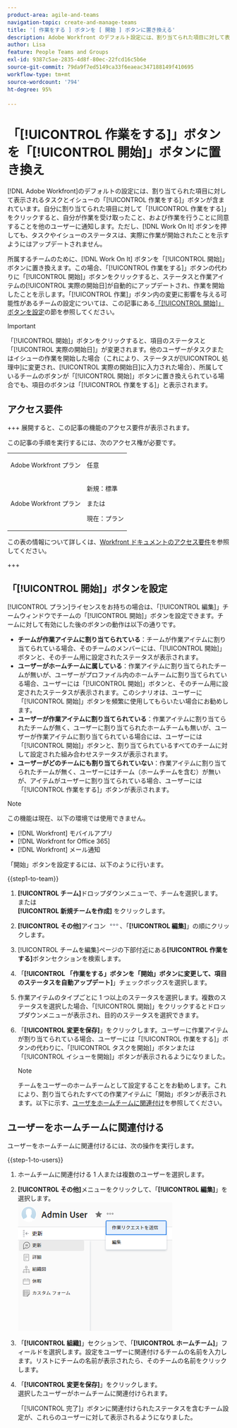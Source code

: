 ```yaml
---
product-area: agile-and-teams
navigation-topic: create-and-manage-teams
title: '[ 作業をする ] ボタンを [ 開始 ] ボタンに置き換える'
description: Adobe Workfront のデフォルト設定には、割り当てられた項目に対して表示されるタスクとイシューの「作業をする」ボタンが含まれています。
author: Lisa
feature: People Teams and Groups
exl-id: 9387c5ae-2835-4d8f-80ec-22fcd16c5b6e
source-git-commit: 79da9f7ed5149ca33f6eaeac347188149f410695
workflow-type: tm+mt
source-wordcount: '794'
ht-degree: 95%

---
```


# 「[!UICONTROL 作業をする]」ボタンを「[!UICONTROL 開始]」ボタンに置き換え

[!DNL Adobe Workfront]のデフォルトの設定には、割り当てられた項目に対して表示されるタスクとイシューの「[!UICONTROL 作業をする]」ボタンが含まれています。自分に割り当てられた項目に対して「[!UICONTROL 作業をする]」をクリックすると、自分が作業を受け取ったこと、および作業を行うことに同意することを他のユーザーに通知します。ただし、[!DNL Work On It] ボタンを押しても、タスクやイシューのステータスは、実際に作業が開始されたことを示すようにはアップデートされません。

所属するチームのために、[!DNL Work On It] ボタンを「[!UICONTROL 開始]」ボタンに置き換えます。この場合、「[!UICONTROL 作業をする]」ボタンの代わりに「[!UICONTROL 開始]」ボタンをクリックすると、ステータスと作業アイテムの[!UICONTROL 実際の開始日]が自動的にアップデートされ、作業を開始したことを示します。「[!UICONTROL 作業]」ボタン内の変更に影響を与える可能性があるチームの設定については、この記事にある[「[!UICONTROL 開始]」ボタンを設定](#configure-the-uicontrol-start-button)の節を参照してください。

>[!IMPORTANT]
>
>「[!UICONTROL 開始]」ボタンをクリックすると、項目のステータスと「[!UICONTROL 実際の開始日]」が変更されます。他のユーザーがタスクまたはイシューの作業を開始した場合（これにより、ステータスが[!UICONTROL 処理中]に変更され、[!UICONTROL 実際の開始日]に入力された場合）、所属しているチームのボタンが「[!UICONTROL 開始]」ボタンに置き換えられている場合でも、項目のボタンは「[!UICONTROL 作業をする]」と表示されます。

## アクセス要件

+++ 展開すると、この記事の機能のアクセス要件が表示されます。

この記事の手順を実行するには、次のアクセス権が必要です。

<table style="table-layout:auto"> 
 <col> 
 <col> 
 <tbody> 
  <tr data-mc-conditions=""> 
   <td role="rowheader"> <p>Adobe Workfront プラン</p> </td> 
   <td>任意</td> 
  </tr> 
  <tr> 
   <td role="rowheader">Adobe Workfront プラン</td> 
   <td>
   <p>新規：標準</p>
   <p>または</p>
   <p>現在：プラン</p></td>
  </tr> 
 </tbody> 
</table>

この表の情報について詳しくは、[Workfront ドキュメントのアクセス要件](/help/quicksilver/administration-and-setup/add-users/access-levels-and-object-permissions/access-level-requirements-in-documentation.md)を参照してください。

+++

## 「[!UICONTROL 開始]」ボタンを設定

[!UICONTROL プラン]ライセンスをお持ちの場合は、「[!UICONTROL 編集]」チームウィンドウでチームの「[!UICONTROL 開始]」ボタンを設定できます。チームに対して有効にした後のボタンの動作は以下の通りです。

* **チームが作業アイテムに割り当てられている**：チームが作業アイテムに割り当てられている場合、そのチームのメンバーには、「[!UICONTROL 開始]」ボタンと、そのチーム用に設定されたステータスが表示されます。
* **ユーザーがホームチームに属している**：作業アイテムに割り当てられたチームが無いが、ユーザーがプロファイル内のホームチームに割り当てられている場合、ユーザーには「[!UICONTROL 開始]」ボタンと、そのチーム用に設定されたステータスが表示されます。このシナリオは、ユーザーに「[!UICONTROL 開始]」ボタンを頻繁に使用してもらいたい場合にお勧めします。
* **ユーザーが作業アイテムに割り当てられている**：作業アイテムに割り当てられたチームが無く、ユーザーに割り当てられたホームチームも無いが、ユーザーが作業アイテムに割り当てられている場合には、ユーザーには「[!UICONTROL 開始]」ボタンと、割り当てられているすべてのチームに対して設定された組み合わせステータスが表示されます。
* **ユーザーがどのチームにも割り当てられていない**：作業アイテムに割り当てられたチームが無く、ユーザーにはチーム（ホームチームを含む）が無いが、アイテムがユーザーに割り当てられている場合、ユーザーには「[!UICONTROL 作業をする]」ボタンが表示されます。

>[!NOTE]
>
>この機能は現在、以下の環境では使用できません。
>
>* [!DNL Workfront] モバイルアプリ
>* [!DNL Workfront for Office 365]
>* [!DNL Workfront] メール通知
>

「開始」ボタンを設定するには、以下のように行います。

{{step1-to-team}}

1. **[!UICONTROL チーム]**&#x200B;ドロップダウンメニューで、チームを選択します。\
   または\
   **[!UICONTROL 新規チームを作成]** をクリックします。

1. **[!UICONTROL その他]**&#x200B;アイコン ![](assets/more-icon.png)、「**[!UICONTROL 編集]**」の順にクリックします。

1. [!UICONTROL チームを編集]ページの下部付近にある&#x200B;**[!UICONTROL 作業をする]**&#x200B;ボタンセクションを検索します。
1. 「**[!UICONTROL 「作業をする」ボタンを「開始」ボタンに変更して、項目のステータスを自動アップデート]**」チェックボックスを選択します。
1. 作業アイテムのタイプごとに 1 つ以上のステータスを選択します。複数のステータスを選択した場合、「[!UICONTROL 開始]」をクリックするとドロップダウンメニューが表示され、目的のステータスを選択できます。
1. 「**[!UICONTROL 変更を保存]**」をクリックします。ユーザーに作業アイテムが割り当てられている場合、ユーザーには「[!UICONTROL 作業をする]」ボタンの代わりに、「[!UICONTROL タスクを開始]」ボタンまたは「[!UICONTROL イシューを開始]」ボタンが表示されるようになりました。

   >[!NOTE]
   >
   >チームをユーザーのホームチームとして設定することをお勧めします。これにより、割り当てられたすべての作業アイテムに「開始」ボタンが表示されます。以下に示す、[ユーザをホームチームに関連付け](#associate-users-with-a-home-team)を参照してください。

## ユーザーをホームチームに関連付ける

ユーザーをホームチームに関連付けるには、次の操作を実行します。

{{step-1-to-users}}

1. ホームチームに関連付ける 1 人または複数のユーザーを選択します。
1. **[!UICONTROL その他]**&#x200B;メニューをクリックして、「**[!UICONTROL 編集]**」を選択します。\
   ![](assets/user-settings-nwe-350x291.png)

1. 「**[!UICONTROL 組織]**」セクションで、「**[!UICONTROL ホームチーム]**」フィールドを選択します。設定をユーザーに関連付けるチームの名前を入力します。リストにチームの名前が表示されたら、そのチームの名前をクリックします。

1. 「**[!UICONTROL 変更を保存]**」をクリックします。\
   選択したユーザーがホームチームに関連付けられます。

   「[!UICONTROL 完了]」ボタンに関連付けられたステータスを含むチーム設定が、これらのユーザーに対して表示されるようになりました。


